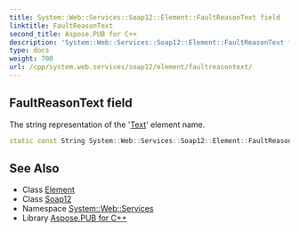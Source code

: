 ```yaml
---
title: System::Web::Services::Soap12::Element::FaultReasonText field
linktitle: FaultReasonText
second_title: Aspose.PUB for C++
description: 'System::Web::Services::Soap12::Element::FaultReasonText field. The string representation of the ''Text'' element name in C++.'
type: docs
weight: 700
url: /cpp/system.web.services/soap12/element/faultreasontext/
---
```

## FaultReasonText field


The string representation of the '[Text](../../../../system.text/)' element name.

```cpp
static const String System::Web::Services::Soap12::Element::FaultReasonText
```

## See Also

* Class [Element](../)
* Class [Soap12](../../)
* Namespace [System::Web::Services](../../../)
* Library [Aspose.PUB for C++](../../../../)
